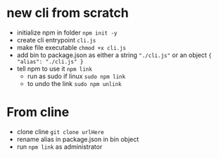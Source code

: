 # new cli from scratch

- initialize npm in folder `npm init -y`
- create cli entrypoint `cli.js`
- make file executable `chmod +x cli.js`
- add bin to package.json as either a string `"./cli.js"` or an object `{ "alias": "./cli.js" }`
- tell npm to use it `npm link`
  - run as sudo if linux `sudo npm link`
  - to undo the link `sudo npm unlink`

# From cline 
- clone cline `git clone urlHere`
- rename alias in package.json in bin object
- run `npm link` as administrator